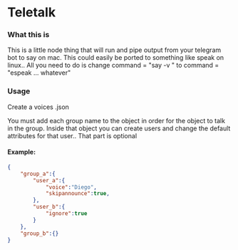 # Teletalk

### What this is
This is a little node thing that will run and pipe output from your telegram bot to say on mac. This could easily be ported to something like speak on linux.. All you need to do is change command = "say -v " to command = "espeak ... whatever"

### Usage
Create a voices .json

You must add each group name to the object in order for the object to talk in the group. Inside that object you can create users and change the default attributes for that user.. That part is optional
#### Example: 
```json
{ 
	"group_a":{ 
		"user_a":{ 
			"voice":"Diego", 
			"skipannounce":true, 
		},
		"user_b":{
			"ignore":true
		}
	},
	"group_b":{}
}
```

